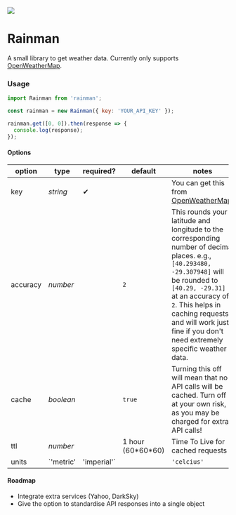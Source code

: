 ![](https://travis-ci.org/DronoRobotics/rainman.svg?branch=master)


# Rainman

A small library to get weather data. Currently only supports [OpenWeatherMap](http://openweathermap.org).

### Usage

```javascript
import Rainman from 'rainman';

const rainman = new Rainman({ key: 'YOUR_API_KEY' });

rainman.get([0, 0]).then(response => {
  console.log(response);
});
```

#### Options

| option   | type      | required? | default     | notes
|----------|-----------|-----------|-------------|-------|
| key      | *string*  | ✔         |             | You can get this from [OpenWeatherMap](https://home.openweathermap.org/api_keys).|
| accuracy | *number*  |           | `2`         | This rounds your latitude and longitude to the corresponding number of decimal places. e.g., `[40.293480, -29.307948]` will be rounded to `[40.29, -29.31]` at an accuracy of `2`. This helps in caching requests and will work just fine if you don't need extremely specific weather data.|
| cache    | *boolean* |           | `true`      | Turning this off will mean that no API calls will be cached. Turn off at your own risk, as you may be charged for extra API calls! |
| ttl      | *number*  |           | 1 hour (60\*60\*60)      | Time To Live for cached requests |
| units    | `'metric' | 'imperial'`  |           | `'celcius'` |  |

#### Roadmap

* Integrate extra services (Yahoo, DarkSky)
* Give the option to standardise API responses into a single object
